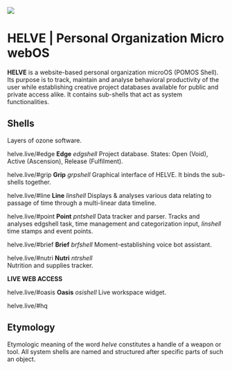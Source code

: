 ![](https://user-images.githubusercontent.com/2768053/45264520-3d0c7a00-b43e-11e8-899c-790441ae68eb.png)

# HELVE | Personal Organization Micro webOS 

**HELVE** is a website-based personal organization microOS (POMOS Shell). 
Its purpose is to track, maintain and analyse behavioral productivity of the user while establishing creative project databases available for public and private access alike. It contains sub-shells that act as system functionalities.

Shells
----------
Layers of ozone software.

helve.live/#edge
**Edge** *edgshell*	
Project database. States: Open (Void), Active (Ascension), Release (Fulfilment).

helve.live/#grip
**Grip** *grpshell*	
Graphical interface of HELVE. It binds the sub-shells together.

helve.live/#line
**Line** *linshell*
Displays & analyses various data relating to passage of time through a multi-linear data timeline.

helve.live/#point
**Point** *pntshell*
Data tracker and parser. Tracks and analyses edgshell task, time management and categorization input, *linshell* time stamps and event points.

helve.live/#brief
**Brief** *brfshell*
Moment-establishing voice bot assistant.

helve.live/#nutri
**Nutri** *ntrshell*	
Nutrition and supplies tracker.

**LIVE WEB ACCESS**

helve.live/#oasis
**Oasis** *osishell*
Live workspace widget.

helve.live/#hq


Etymology
----------

Etymologic meaning of the word *helve* constitutes a handle of a weapon or tool. All system shells are named and structured after specific parts of such an object.

